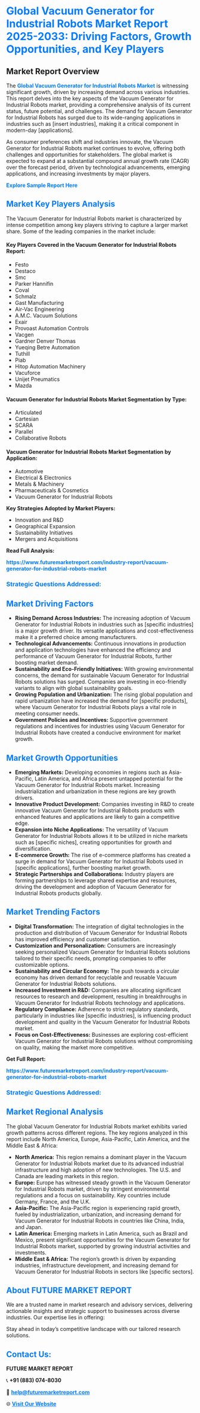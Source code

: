 <h1 style="color: #007BFF;">Global Vacuum Generator for Industrial Robots Market Report 2025-2033: Driving Factors, Growth Opportunities, and Key Players</h1>

<section id="overview">
<h2>Market Report Overview</h2>
<p>The <a href="https://www.futuremarketreport.com/industry-report/vacuum-generator-for-industrial-robots-market" style="color: #007BFF; text-decoration: none;"><strong>Global Vacuum Generator for Industrial Robots Market</strong></a> is witnessing significant growth, driven by increasing demand across various industries. This report delves into the key aspects of the Vacuum Generator for Industrial Robots market, providing a comprehensive analysis of its current status, future potential, and challenges. The demand for Vacuum Generator for Industrial Robots has surged due to its wide-ranging applications in industries such as [insert industries], making it a critical component in modern-day [applications].</p>
<p>As consumer preferences shift and industries innovate, the Vacuum Generator for Industrial Robots market continues to evolve, offering both challenges and opportunities for stakeholders. The global market is expected to expand at a substantial compound annual growth rate (CAGR) over the forecast period, driven by technological advancements, emerging applications, and increasing investments by major players.</p>
</section>

<section id="overview">
<p><a href="https://www.futuremarketreport.com/request-sample/reportId=128195" style="color: #007BFF; text-decoration: none;"><strong>Explore Sample Report Here</strong></a></p>
</section>

<section id="key-players">
<h2 style="color: #007BFF;">Market Key Players Analysis</h2>
<p>The Vacuum Generator for Industrial Robots market is characterized by intense competition among key players striving to capture a larger market share. Some of the leading companies in the market include:</p>
<h4>Key Players Covered in the Vacuum Generator for Industrial Robots Report:</h4>
<ul><li>Festo</li><li>Destaco</li><li>Smc</li><li>Parker Hannifin</li><li>Coval</li><li>Schmalz</li><li>Gast Manufacturing</li><li>Air-Vac Engineering</li><li>A.M.C. Vacuum Solutions</li><li>Exair</li><li>Provoast Automation Controls</li><li>Vacgen</li><li>Gardner Denver Thomas</li><li>Yueqing Betre Automation</li><li>Tuthill</li><li>Piab</li><li>Hitop Automation Machinery</li><li>Vacuforce</li><li>Unijet Pneumatics</li><li>Mazda</li></ul>
<h4>Vacuum Generator for Industrial Robots Market Segmentation by Type:</h4>
<ul><li>Articulated</li><li>Cartesian</li><li>SCARA</li><li>Parallel</li><li>Collaborative Robots</li></ul>

<h4>Vacuum Generator for Industrial Robots Market Segmentation by Application:</h4>
<ul><li>Automotive</li><li>Electrical &amp; Electronics</li><li>Metals &amp; Machinery</li><li>Pharmaceuticals &amp; Cosmetics</li><li>Vacuum Generator for Industrial Robots</li></ul>
<p><strong>Key Strategies Adopted by Market Players:</strong></p>
<ul>
<li>Innovation and R&D</li>
<li>Geographical Expansion</li>
<li>Sustainability Initiatives</li>
<li>Mergers and Acquisitions</li>
</ul>
</section>

<section>
<p><strong>Read Full Analysis: </strong></p><a href="https://www.futuremarketreport.com/industry-report/vacuum-generator-for-industrial-robots-market" style="color: #007BFF; text-decoration: none;"><strong>https://www.futuremarketreport.com/industry-report/vacuum-generator-for-industrial-robots-market</strong></a>
<h3 style="color: #007BFF;">Strategic Questions Addressed:</h3>
</section>

<section id="driving-factors">
<h2 style="color: #007BFF;">Market Driving Factors</h2>
<ul>
<li><strong>Rising Demand Across Industries:</strong> The increasing adoption of Vacuum Generator for Industrial Robots in industries such as [specific industries] is a major growth driver. Its versatile applications and cost-effectiveness make it a preferred choice among manufacturers.</li>
<li><strong>Technological Advancements:</strong> Continuous innovations in production and application technologies have enhanced the efficiency and performance of Vacuum Generator for Industrial Robots, further boosting market demand.</li>
<li><strong>Sustainability and Eco-Friendly Initiatives:</strong> With growing environmental concerns, the demand for sustainable Vacuum Generator for Industrial Robots solutions has surged. Companies are investing in eco-friendly variants to align with global sustainability goals.</li>
<li><strong>Growing Population and Urbanization:</strong> The rising global population and rapid urbanization have increased the demand for [specific products], where Vacuum Generator for Industrial Robots plays a vital role in meeting consumer needs.</li>
<li><strong>Government Policies and Incentives:</strong> Supportive government regulations and incentives for industries using Vacuum Generator for Industrial Robots have created a conducive environment for market growth.</li>
</ul>
</section>

<section id="growth-opportunities">
<h2 style="color: #007BFF;">Market Growth Opportunities</h2>
<ul>
<li><strong>Emerging Markets:</strong> Developing economies in regions such as Asia-Pacific, Latin America, and Africa present untapped potential for the Vacuum Generator for Industrial Robots market. Increasing industrialization and urbanization in these regions are key growth drivers.</li>
<li><strong>Innovative Product Development:</strong> Companies investing in R&D to create innovative Vacuum Generator for Industrial Robots products with enhanced features and applications are likely to gain a competitive edge.</li>
<li><strong>Expansion into Niche Applications:</strong> The versatility of Vacuum Generator for Industrial Robots allows it to be utilized in niche markets such as [specific niches], creating opportunities for growth and diversification.</li>
<li><strong>E-commerce Growth:</strong> The rise of e-commerce platforms has created a surge in demand for Vacuum Generator for Industrial Robots used in [specific applications], further boosting market growth.</li>
<li><strong>Strategic Partnerships and Collaborations:</strong> Industry players are forming partnerships to leverage shared expertise and resources, driving the development and adoption of Vacuum Generator for Industrial Robots products globally.</li>
</ul>
</section>

<section id="trending-factors">
<h2 style="color: #007BFF;">Market Trending Factors</h2>
<ul>
<li><strong>Digital Transformation:</strong> The integration of digital technologies in the production and distribution of Vacuum Generator for Industrial Robots has improved efficiency and customer satisfaction.</li>
<li><strong>Customization and Personalization:</strong> Consumers are increasingly seeking personalized Vacuum Generator for Industrial Robots solutions tailored to their specific needs, prompting companies to offer customizable options.</li>
<li><strong>Sustainability and Circular Economy:</strong> The push towards a circular economy has driven demand for recyclable and reusable Vacuum Generator for Industrial Robots solutions.</li>
<li><strong>Increased Investment in R&D:</strong> Companies are allocating significant resources to research and development, resulting in breakthroughs in Vacuum Generator for Industrial Robots technology and applications.</li>
<li><strong>Regulatory Compliance:</strong> Adherence to strict regulatory standards, particularly in industries like [specific industries], is influencing product development and quality in the Vacuum Generator for Industrial Robots market.</li>
<li><strong>Focus on Cost-Effectiveness:</strong> Businesses are exploring cost-efficient Vacuum Generator for Industrial Robots solutions without compromising on quality, making the market more competitive.</li>
</ul>
</section>

<section>
<p><strong>Get Full Report: </strong></p><a href="https://www.futuremarketreport.com/industry-report/vacuum-generator-for-industrial-robots-market" style="color: #007BFF; text-decoration: none;"><strong>https://www.futuremarketreport.com/industry-report/vacuum-generator-for-industrial-robots-market</strong></a>
<h3 style="color: #007BFF;">Strategic Questions Addressed:</h3>
</section>


<section id="regional-analysis">
<h2 style="color: #007BFF;">Market Regional Analysis</h2>
<p>The global Vacuum Generator for Industrial Robots market exhibits varied growth patterns across different regions. The key regions analyzed in this report include North America, Europe, Asia-Pacific, Latin America, and the Middle East & Africa:</p>
<ul>
<li><strong>North America:</strong> This region remains a dominant player in the Vacuum Generator for Industrial Robots market due to its advanced industrial infrastructure and high adoption of new technologies. The U.S. and Canada are leading markets in this region.</li>
<li><strong>Europe:</strong> Europe has witnessed steady growth in the Vacuum Generator for Industrial Robots market, driven by stringent environmental regulations and a focus on sustainability. Key countries include Germany, France, and the U.K.</li>
<li><strong>Asia-Pacific:</strong> The Asia-Pacific region is experiencing rapid growth, fueled by industrialization, urbanization, and increasing demand for Vacuum Generator for Industrial Robots in countries like China, India, and Japan.</li>
<li><strong>Latin America:</strong> Emerging markets in Latin America, such as Brazil and Mexico, present significant opportunities for the Vacuum Generator for Industrial Robots market, supported by growing industrial activities and investments.</li>
<li><strong>Middle East & Africa:</strong> The region’s growth is driven by expanding industries, infrastructure development, and increasing demand for Vacuum Generator for Industrial Robots in sectors like [specific sectors].</li>
</ul>
</section>

<footer>
<h2 style="color: #007BFF;">About FUTURE MARKET REPORT</h2>
<p>We are a trusted name in market research and advisory services, delivering actionable insights and strategic support to businesses across diverse industries. Our expertise lies in offering:</p>

<p>Stay ahead in today’s competitive landscape with our tailored research solutions.</p>

<h2 style="color: #007BFF;">Contact Us:</h2>
<p><strong>FUTURE MARKET REPORT</strong></p>
<p>📞 <strong>+91 (883) 074-8030</strong></p>
<p>📧 <strong><a href="mailto:help@futuremarketreport.com" style="color: #007BFF;">help@futuremarketreport.com</a></strong></p>
<p>🌐 <strong><a href="https://www.futuremarketreport.com/" style="color: #007BFF;">Visit Our Website</a></strong></p>
</footer>